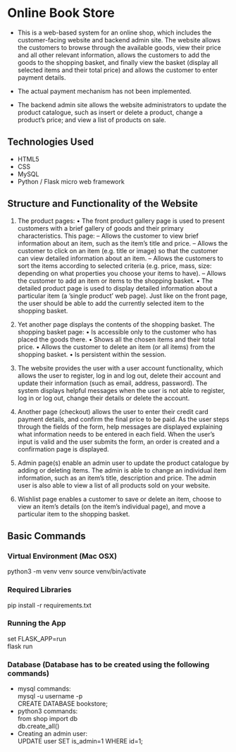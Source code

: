 # Online Book Store

- This is a web-based system for an online shop, which includes the customer-facing website and backend admin site.
The website allows the customers to browse through the available goods, view their price and all other relevant information, allows the customers to add the goods to the shopping basket, and finally view the basket (display all selected items and their total price) and allows the customer to enter payment details.

- The actual payment mechanism has not been implemented.

- The backend admin site allows the website administrators to update the product catalogue, such as insert or delete a product, change a product’s price; and view a list of products on sale.

## Technologies Used
- HTML5
- CSS
- MySQL
- Python / Flask micro web framework

## Structure and Functionality of the Website

1. The product pages:
• The front product gallery page is used to present customers with a brief gallery
of goods and their primary characteristics. This page:
– Allows the customer to view brief information about an item, such as the item’s title
and price.
– Allows the customer to click on an item (e.g. title or image) so that the customer can
view detailed information about an item.
– Allows the customers to sort the items according to selected criteria (e.g. price, mass,
size: depending on what properties you choose your items to have).
– Allows the customer to add an item or items to the shopping basket.
• The detailed product page is used to display detailed information about a particular item (a ’single product’ web page). Just like on the front page, the user should be able to add the currently selected item to the shopping basket.

2. Yet another page displays the contents of the shopping basket. The shopping basket page:
• Is accessible only to the customer who has placed the goods there.
• Shows all the chosen items and their total price.
• Allows the customer to delete an item (or all items) from the shopping basket.
• Is persistent within the session.

3. The website provides the user with a user account functionality, which allows the user to register, log in and log out, delete their account and update their information (such as email, address, password). The system displays helpful messages when the user is not able to register, log in or log out, change their details or delete the account.

4. Another page (checkout) allows the user to enter their credit card payment details, and confirm the final price to be paid. As the user steps through the fields of the form, help messages are displayed explaining what information needs to be entered in each field. When the user’s input is valid and the user submits the form, an order is created and a confirmation page is displayed.
  
5. Admin page(s) enable an admin user to update the product catalogue by adding or deleting items. The admin is able to change an individual item information, such as an item’s title, description and price. The admin user is also able to view a list of all products sold on your website.

6. Wishlist page enables a customer to save or delete an item, choose to view an item’s details (on the item’s individual page), and move a particular item to the shopping basket.

## Basic Commands

### Virtual Environment (Mac OSX)
python3 -m venv venv
source venv/bin/activate
### Required Libraries
pip install -r requirements.txt
### Running the App
set FLASK_APP=run <br>
flask run
### Database (Database has to be created using the following commands)
- mysql commands: <br>
mysql -u username -p <br>
CREATE DATABASE bookstore;
- python3 commands: <br>
from shop import db <br>
db.create_all()
- Creating an admin user: <br>
UPDATE user SET is_admin=1 WHERE id=1;
